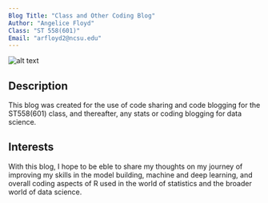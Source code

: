 ```yaml
---
Blog Title: "Class and Other Coding Blog"
Author: "Angelice Floyd"
Class: "ST 558(601)"
Email: "arfloyd2@ncsu.edu"
---
```


![alt text](https://fiverr-res.cloudinary.com/videos/so_14.908022,t_main1,q_auto,f_auto/g9jideju6k6omw7s2me2/draw-and-animate-a-lofi-style-illustration.png)

## Description

This blog was created for the use of code sharing and code blogging for the ST558(601) class, and thereafter, any stats or coding blogging for data science.

## Interests

With this blog, I hope to be eble to share my thoughts on my journey of improving my skills in the model building, machine and deep learning, and overall coding aspects of R used in the world of statistics and the broader world of data science. 
